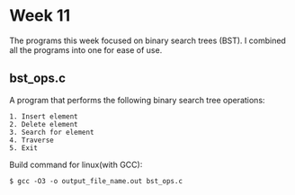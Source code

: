 # Week 11

The programs this week focused on binary search trees (BST). I combined all the programs into one for ease of use.

## bst_ops.c

A program that performs the following binary search tree operations:

```
1. Insert element
2. Delete element
3. Search for element
4. Traverse
5. Exit
```

Build command for linux(with GCC):

```shell
$ gcc -O3 -o output_file_name.out bst_ops.c
```
